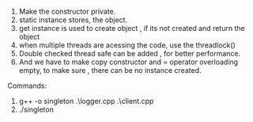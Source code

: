 1) Make the constructor private.
2) static instance stores, the object.
3) get instance is used to create object , if its not created and return the object
4) when multiple threads are acessing the code, use the threadlock()
5) Double checked thread safe can be added , for better performance.
6) And we have to make copy constructor and = operator overloading empty, to make sure , there can be no instance created.


Commands:

1) g++ -o singleton .\logger.cpp .\client.cpp
2) ./singleton